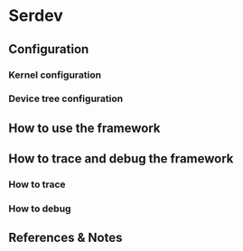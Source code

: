 # Serdev

## Configuration

### Kernel configuration

### Device tree configuration

## How to use the framework

## How to trace and debug the framework

### How to trace

### How to debug

## References & Notes
